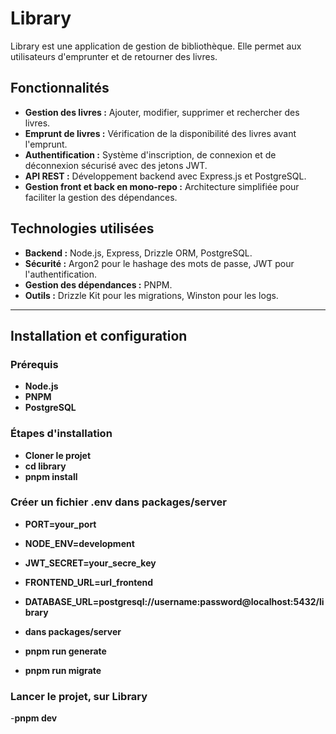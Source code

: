 # Library

Library est une application de gestion de bibliothèque. Elle permet aux utilisateurs d'emprunter et de retourner des livres.

## Fonctionnalités

- **Gestion des livres :** Ajouter, modifier, supprimer et rechercher des livres.
- **Emprunt de livres :** Vérification de la disponibilité des livres avant l'emprunt.
- **Authentification :** Système d'inscription, de connexion et de déconnexion sécurisé avec des jetons JWT.
- **API REST :** Développement backend avec Express.js et PostgreSQL.
- **Gestion front et back en mono-repo :** Architecture simplifiée pour faciliter la gestion des dépendances.

## Technologies utilisées

- **Backend :** Node.js, Express, Drizzle ORM, PostgreSQL.
- **Sécurité :** Argon2 pour le hashage des mots de passe, JWT pour l'authentification.
- **Gestion des dépendances :** PNPM.
- **Outils :** Drizzle Kit pour les migrations, Winston pour les logs.

---

## Installation et configuration

### Prérequis

- **Node.js**
- **PNPM**
- **PostgreSQL**

### Étapes d'installation
- **Cloner le projet**
- **cd library**
- **pnpm install**
  
### Créer un fichier .env dans packages/server
- **PORT=your_port**
- **NODE_ENV=development**
- **JWT_SECRET=your_secre_key**
- **FRONTEND_URL=url_frontend**
- **DATABASE_URL=postgresql://username:password@localhost:5432/library**

- **dans packages/server**
- **pnpm run generate**
- **pnpm run migrate**

### Lancer le projet, sur Library
-**pnpm dev**
